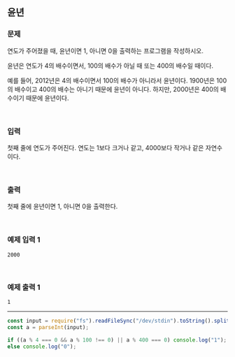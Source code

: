 ## 윤년

### 문제

연도가 주어졌을 때, 윤년이면 1, 아니면 0을 출력하는 프로그램을 작성하시오.

윤년은 연도가 4의 배수이면서, 100의 배수가 아닐 때 또는 400의 배수일 때이다.

예를 들어, 2012년은 4의 배수이면서 100의 배수가 아니라서 윤년이다. 1900년은 100의 배수이고 400의 배수는 아니기 때문에 윤년이 아니다. 하지만, 2000년은 400의 배수이기 때문에 윤년이다.

<br/>

### 입력

첫째 줄에 연도가 주어진다. 연도는 1보다 크거나 같고, 4000보다 작거나 같은 자연수이다.

<br/>

### 출력

첫째 줄에 윤년이면 1, 아니면 0을 출력한다.

<br/>

### 예제 입력 1

```
2000
```

<br/>

### 예제 출력 1

```
1
```

---

```js
const input = require("fs").readFileSync("/dev/stdin").toString().split(" ");
const a = parseInt(input);

if ((a % 4 === 0 && a % 100 !== 0) || a % 400 === 0) console.log("1");
else console.log("0");
```
